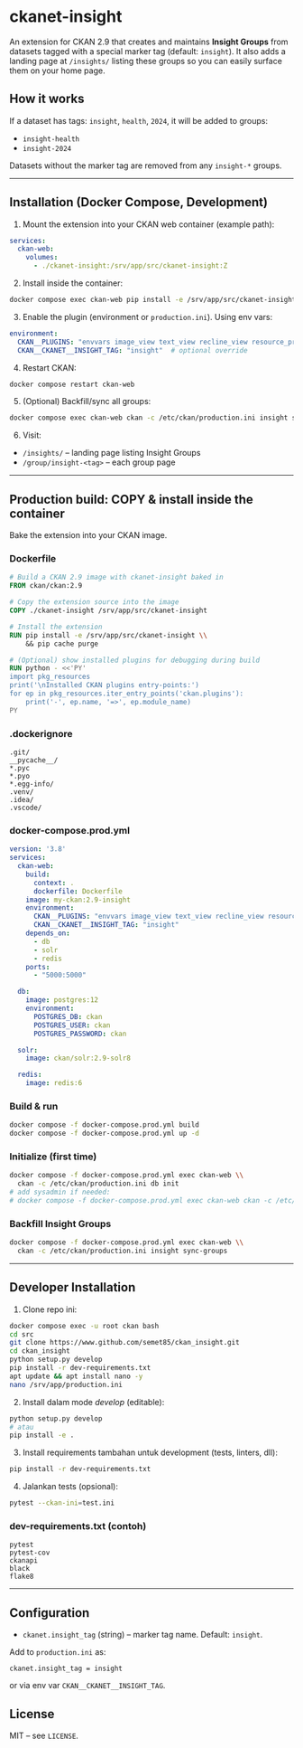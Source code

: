 # ckanet-insight

An extension for CKAN 2.9 that creates and maintains **Insight Groups** from datasets tagged with a special marker tag (default: `insight`). It also adds a landing page at `/insights/` listing these groups so you can easily surface them on your home page.

## How it works

If a dataset has tags: `insight`, `health`, `2024`, it will be added to groups:
- `insight-health`
- `insight-2024`

Datasets without the marker tag are removed from any `insight-*` groups.

---

## Installation (Docker Compose, Development)

1. Mount the extension into your CKAN web container (example path):

```yaml
services:
  ckan-web:
    volumes:
      - ./ckanet-insight:/srv/app/src/ckanet-insight:Z
```

2. Install inside the container:

```bash
docker compose exec ckan-web pip install -e /srv/app/src/ckanet-insight
```

3. Enable the plugin (environment or `production.ini`). Using env vars:

```yaml
environment:
  CKAN__PLUGINS: "envvars image_view text_view recline_view resource_proxy insight"
  CKAN__CKANET__INSIGHT_TAG: "insight"  # optional override
```

4. Restart CKAN:

```bash
docker compose restart ckan-web
```

5. (Optional) Backfill/sync all groups:

```bash
docker compose exec ckan-web ckan -c /etc/ckan/production.ini insight sync-groups
```

6. Visit:

- `/insights/` – landing page listing Insight Groups  
- `/group/insight-<tag>` – each group page

---

## Production build: COPY & install inside the container

Bake the extension into your CKAN image.

### Dockerfile
```dockerfile
# Build a CKAN 2.9 image with ckanet-insight baked in
FROM ckan/ckan:2.9

# Copy the extension source into the image
COPY ./ckanet-insight /srv/app/src/ckanet-insight

# Install the extension
RUN pip install -e /srv/app/src/ckanet-insight \\
    && pip cache purge

# (Optional) show installed plugins for debugging during build
RUN python - <<'PY'
import pkg_resources
print('\nInstalled CKAN plugins entry-points:')
for ep in pkg_resources.iter_entry_points('ckan.plugins'):
    print('-', ep.name, '=>', ep.module_name)
PY
```

### .dockerignore
```gitignore
.git/
__pycache__/
*.pyc
*.pyo
*.egg-info/
.venv/
.idea/
.vscode/
```

### docker-compose.prod.yml
```yaml
version: '3.8'
services:
  ckan-web:
    build:
      context: .
      dockerfile: Dockerfile
    image: my-ckan:2.9-insight
    environment:
      CKAN__PLUGINS: "envvars image_view text_view recline_view resource_proxy insight"
      CKAN__CKANET__INSIGHT_TAG: "insight"
    depends_on:
      - db
      - solr
      - redis
    ports:
      - "5000:5000"

  db:
    image: postgres:12
    environment:
      POSTGRES_DB: ckan
      POSTGRES_USER: ckan
      POSTGRES_PASSWORD: ckan

  solr:
    image: ckan/solr:2.9-solr8

  redis:
    image: redis:6
```

### Build & run
```bash
docker compose -f docker-compose.prod.yml build
docker compose -f docker-compose.prod.yml up -d
```

### Initialize (first time)
```bash
docker compose -f docker-compose.prod.yml exec ckan-web \\
  ckan -c /etc/ckan/production.ini db init
# add sysadmin if needed:
# docker compose -f docker-compose.prod.yml exec ckan-web ckan -c /etc/ckan/production.ini sysadmin add <name> email=<email> password=<pwd>
```

### Backfill Insight Groups
```bash
docker compose -f docker-compose.prod.yml exec ckan-web \\
  ckan -c /etc/ckan/production.ini insight sync-groups
```

---

## Developer Installation

1. Clone repo ini:
```bash
docker compose exec -u root ckan bash
cd src
git clone https://www.github.com/semet85/ckan_insight.git
cd ckan_insight
python setup.py develop
pip install -r dev-requirements.txt
apt update && apt install nano -y
nano /srv/app/production.ini
```

2. Install dalam mode *develop* (editable):
```bash
python setup.py develop
# atau
pip install -e .
```

3. Install requirements tambahan untuk development (tests, linters, dll):
```bash
pip install -r dev-requirements.txt
```

4. Jalankan tests (opsional):
```bash
pytest --ckan-ini=test.ini
```

### dev-requirements.txt (contoh)
```
pytest
pytest-cov
ckanapi
black
flake8
```

---

## Configuration

- `ckanet.insight_tag` (string) – marker tag name. Default: `insight`.

Add to `production.ini` as:
```
ckanet.insight_tag = insight
```
or via env var `CKAN__CKANET__INSIGHT_TAG`.

## License

MIT – see `LICENSE`.